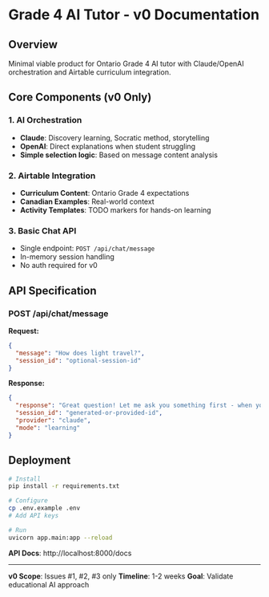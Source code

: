 # Grade 4 AI Tutor - v0 Documentation

## Overview
Minimal viable product for Ontario Grade 4 AI tutor with Claude/OpenAI orchestration and Airtable curriculum integration.

## Core Components (v0 Only)

### 1. AI Orchestration
- **Claude**: Discovery learning, Socratic method, storytelling
- **OpenAI**: Direct explanations when student struggling
- **Simple selection logic**: Based on message content analysis

### 2. Airtable Integration
- **Curriculum Content**: Ontario Grade 4 expectations
- **Canadian Examples**: Real-world context
- **Activity Templates**: TODO markers for hands-on learning

### 3. Basic Chat API
- Single endpoint: `POST /api/chat/message`
- In-memory session handling
- No auth required for v0

## API Specification

### POST /api/chat/message

**Request:**
```json
{
  "message": "How does light travel?",
  "session_id": "optional-session-id"
}
```

**Response:**
```json
{
  "response": "Great question! Let me ask you something first - when you turn on a flashlight in a dark room, what do you notice? TODO(student): Try this experiment...",
  "session_id": "generated-or-provided-id",
  "provider": "claude",
  "mode": "learning"
}
```

## Deployment

```bash
# Install
pip install -r requirements.txt

# Configure
cp .env.example .env
# Add API keys

# Run
uvicorn app.main:app --reload
```

**API Docs**: http://localhost:8000/docs

---
**v0 Scope**: Issues #1, #2, #3 only
**Timeline**: 1-2 weeks
**Goal**: Validate educational AI approach
